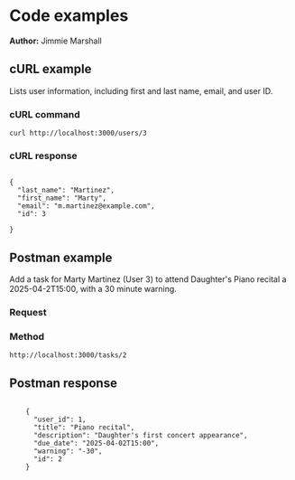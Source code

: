 # Code examples

**Author:** Jimmie Marshall

## cURL example

Lists user information, including first and last name, email, and user ID.

### cURL command

```shell
curl http://localhost:3000/users/3 
```

### cURL response

```shell
 
{
  "last_name": "Martinez",
  "first_name": "Marty",
  "email": "m.martinez@example.com",
  "id": 3

}
```

## Postman example

Add a task for Marty Martinez (User 3) to attend Daughter's Piano recital a 2025-04-2T15:00, with a 30 minute warning. 

### Request

### Method

```shell
http://localhost:3000/tasks/2
```

## Postman response

```shell
 
    {
      "user_id": 1,
      "title": "Piano recital",
      "description": "Daughter's first concert appearance",
      "due_date": "2025-04-02T15:00",
      "warning": "-30",
      "id": 2
    }
    
```
